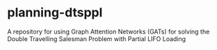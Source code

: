 # planning-dtsppl
A repository for using Graph Attention Networks (GATs) for solving the Double Travelling Salesman Problem with Partial LIFO Loading
